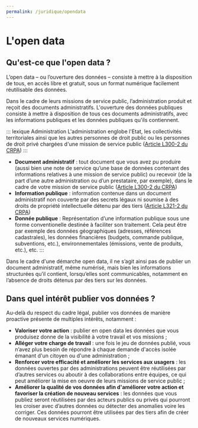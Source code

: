 ```yaml
---
permalink: /juridique/opendata
---
```


# L'open data 

## Qu'est-ce que l'open data ? 

L’open data – ou l’ouverture des données – consiste à mettre à la disposition de tous, en accès libre et gratuit, sous un format numérique facilement réutilisable des données. 

Dans le cadre de leurs missions de service public, l’administration produit et reçoit des documents administratifs. L'ouverture des données publiques consiste à mettre à disposition de tous ces documents administratifs, avec les informations publiques et les données publiques qu'ils contiennent. 

::: lexique Administration
L'administration englobe  l'Etat, les collectivités territoriales ainsi que les autres personnes de droit public ou les personnes de droit privé chargées d'une mission de service public  ([Article L300-2 du CRPA](https://www.legifrance.gouv.fr/affichCodeArticle.do;jsessionid=38EE7903F1DB9BDF237E3916D5943464.tplgfr29s_3?idArticle=LEGIARTI000033218936&cidTexte=LEGITEXT000031366350&dateTexte=20170701https://))
:::

* **Document administratif** : tout document que vous avez pu produire (aussi bien une note de service qu’une base de données contenant des informations relatives à une mission de service public) ou recevoir (de la part d’une autre administration ou d’un prestataire, par exemple), dans le cadre de votre mission de service public ([Article L300-2 du CRPA](https://www.legifrance.gouv.fr/affichCodeArticle.do;jsessionid=38EE7903F1DB9BDF237E3916D5943464.tplgfr29s_3?idArticle=LEGIARTI000033218936&cidTexte=LEGITEXT000031366350&dateTexte=20170701https://))
* **Information publique** : information contenue dans un document administratif non couverte par des secrets légaux ni soumise à des droits de propriété intellectuelle détenu par des tiers ([Article L321-2 du CRPA](https://www.legifrance.gouv.fr/affichCodeArticle.do;jsessionid=3D26427599551CBACAF75B4C44C8715B.tplgfr24s_3?idArticle=LEGIARTI000033218992&cidTexte=LEGITEXT000031366350&dateTexte=20191018))
* **Donnée publique** : Représentation d’une information publique sous une forme conventionelle destinée à faciliter son traitement. Cela peut être par exemple des données géographiques (adresses, références cadastrales), les données financières (budgets, commande publique, subventions, etc.), environnementales (émissions, vente de produits, etc.), etc. 
::: 

Dans le cadre d'une démarche open data, il ne s’agit ainsi pas de publier un document administratif, même numérisé, mais bien les informations structurées qu’il contient, lorsqu’elles sont communicables, notamment en l’absence de droits détenus par des tiers sur les données.

## Dans quel intérêt publier vos données ?

Au-delà du respect du cadre légal, publier vos données de manière proactive présente de multiples intérêts, notamment : 
* **Valoriser votre action** : publier en open data les données que vous produisez donne de la visibilité à votre travail et vos missions ;
* **Alléger votre charge de travail** : une fois le jeu de données publié, vous n’avez plus besoin de répondre à chaque demande d'accès isolée émanant d'un citoyen ou d'une administration ;
* **Renforcer votre efficacité et améliorer les services aux usagers** : les données ouvertes par des administrations peuvent être réutilisées par d’autres services ou aboutir à des collaborations entre équipes, ce qui peut améliorer la mise en oeuvre de leurs missions de service public ;
* **Améliorer la qualité de vos données afin d'améliorer votre action et favoriser la création de nouveau services** :  les données que vous publiez seront réutilisées par des acteurs publics ou privés qui pourront les croiser avec d’autres données ou détecter des anomalies voire les corriger. Ces données pourront être utilisées par des tiers afin de créer de nouveaux services numériques. 
